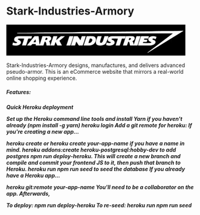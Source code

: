 <h1>Stark-Industries-Armory</h1>
<img src='public/starkindustriesLOGO.jpg'>
<p>Stark-Industries-Armory designs, manufactures, and delivers advanced pseudo-armor. This is an eCommerce website that mirrors a real-world online shopping experience.

<h5>Features:<h5>



Quick Heroku deployment

Set up the Heroku command line tools and install Yarn if you haven't already (npm install -g yarn)
heroku login
Add a git remote for heroku:
If you're creating a new app...

heroku create or heroku create your-app-name if you have a name in mind.
heroku addons:create heroku-postgresql:hobby-dev to add postgres
npm run deploy-heroku. This will create a new branch and compile and commit your frontend JS to it, then push that branch to Heroku.
heroku run npm run seed to seed the database
If you already have a Heroku app...

heroku git:remote your-app-name You'll need to be a collaborator on the app.
Afterwards,

To deploy: npm run deploy-heroku
To re-seed: heroku run npm run seed
